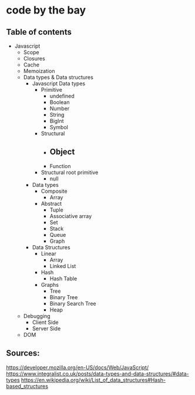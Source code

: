 # code by the bay

## Table of contents

- Javascript
  - Scope
  - Closures
  - Cache
  - Memoization
  - Data types & Data structures
    - Javascript Data types
      - Primitive
        - undefined
        - Boolean
        - Number
        - String
        - BigInt
        - Symbol
      - Structural
        - Object
          - 
        - Function
      - Structural root primitive
        - null
    - Data types
      - Composite
        - Array
      - Abstract
        - Tuple
        - Associative array
        - Set
        - Stack
        - Queue
        - Graph
    - Data Structures
      - Linear
        - Array
        - Linked List   
      - Hash
        - Hash Table
      - Graphs
         - Tree
          - Binary Tree
          - Binary Search Tree 
          - Heap
  - Debugging
    - Client Side
    - Server Side
  - DOM


## Sources:

https://developer.mozilla.org/en-US/docs/Web/JavaScript/
https://www.integralist.co.uk/posts/data-types-and-data-structures/#data-types
https://en.wikipedia.org/wiki/List_of_data_structures#Hash-based_structures

